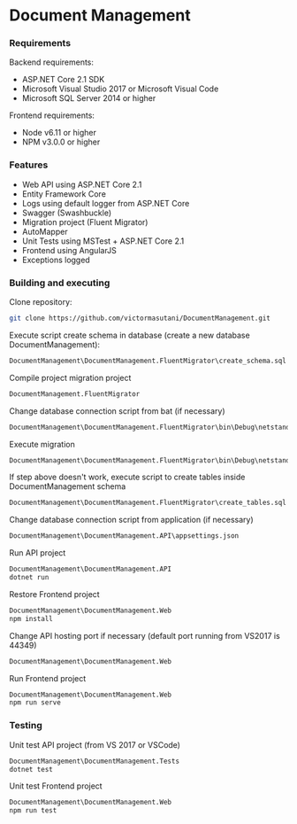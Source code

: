 # Document Management

### Requirements

Backend requirements:

* ASP.NET Core 2.1 SDK
* Microsoft Visual Studio 2017 or Microsoft Visual Code
* Microsoft SQL Server 2014 or higher

Frontend requirements:

* Node v6.11 or higher
* NPM v3.0.0 or higher

### Features

* Web API using ASP.NET Core 2.1
* Entity Framework Core
* Logs using default logger from ASP.NET Core
* Swagger (Swashbuckle)
* Migration project (Fluent Migrator)
* AutoMapper
* Unit Tests using MSTest + ASP.NET Core 2.1
* Frontend using AngularJS
* Exceptions logged

### Building and executing

Clone repository:
```sh
git clone https://github.com/victormasutani/DocumentManagement.git
```

Execute script create schema in database (create a new database DocumentManagement):
```sh
DocumentManagement\DocumentManagement.FluentMigrator\create_schema.sql
```

Compile project migration project
```sh
DocumentManagement.FluentMigrator
```

Change database connection script from bat (if necessary)
```sh
DocumentManagement\DocumentManagement.FluentMigrator\bin\Debug\netstandard2.0\migration-up.bat
```

Execute migration
```sh
DocumentManagement\DocumentManagement.FluentMigrator\bin\Debug\netstandard2.0\migration-up.bat
```

If step above doesn't work, execute script to create tables inside DocumentManagement schema
```sh
DocumentManagement\DocumentManagement.FluentMigrator\create_tables.sql
```

Change database connection script from application (if necessary)
```sh
DocumentManagement\DocumentManagement.API\appsettings.json
```

Run API project
```sh
DocumentManagement\DocumentManagement.API
dotnet run
```

Restore Frontend project
```sh
DocumentManagement\DocumentManagement.Web
npm install
```

Change API hosting port if necessary (default port running from VS2017 is 44349)
```sh
DocumentManagement\DocumentManagement.Web
```

Run Frontend project
```sh
DocumentManagement\DocumentManagement.Web
npm run serve
```

### Testing

Unit test API project (from VS 2017 or VSCode)
```sh
DocumentManagement\DocumentManagement.Tests
dotnet test
```

Unit test Frontend project
```sh
DocumentManagement\DocumentManagement.Web
npm run test
```
